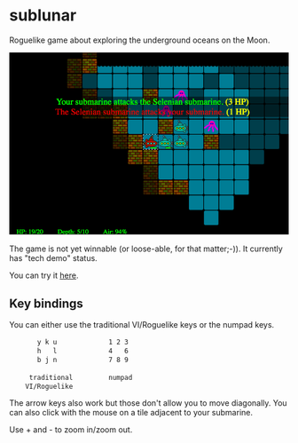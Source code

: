 # sublunar
Roguelike game about exploring the underground oceans on the Moon.

![Screenshot](screenshot.png)

The game is not yet winnable (or loose-able, for that matter;-)).
It currently has "tech demo" status.

You can try it [here](https://stephanh42.github.io/sublunar/).

## Key bindings

You can either use the traditional VI/Roguelike keys or the numpad keys.

```
       y k u             1 2 3
       h   l             4   6
       b j n             7 8 9

     traditional         numpad
    VI/Roguelike
```

The arrow keys also work but those don't allow you to move diagonally.
You can also click with the mouse on a tile adjacent to your submarine.

Use + and - to zoom in/zoom out.
